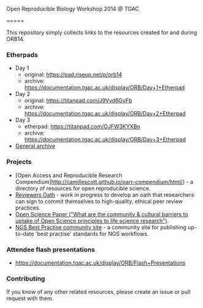 Open Reproducible Biology Workshop 2014 @ TGAC

=====

This repository simply collects links to the resources created for and during ORB14.

### Etherpads
- Day 1
  - original: https://pad.riseup.net/p/orb14
  - archive: https://documentation.tgac.ac.uk/display/ORB/Day+1+Etherpad
- Day 2
  - original: https://titanpad.com/J9Vvd6GvFb
  - archive: https://documentation.tgac.ac.uk/display/ORB/Day+2+Etherpad
- Day 3
  - etherpad: https://titanpad.com/OJFW3KYXBn
  - archive: https://documentation.tgac.ac.uk/display/ORB/Day+3+Etherpad
- [General archive](https://documentation.tgac.ac.uk/display/ORB/AllBio+Open+Science+and+Reproducibility)


### Projects

- [Open Access and Reproducible Research Compendium]http://camillescott.github.io/oarr-compendium/html/) - a directory of resources for open reproducible science.
- [Reviewers Oath](https://docs.google.com/document/d/1v_ApRnuu5_sWolop6y0nAbLudMX0ge2m_xXCj0dmD9A/edit) - work in progress to develop an oath that researchers can sign to commit themselves to high-quality, ethical peer review practices.
- [Open Science Paper ("What are the community & cultural barriers to uptake of Open Science principles to life science research")](https://docs.google.com/document/d/1RBYTEWSQZm4Md4LenE1htvTHsqo-j_dCduaqi_Q-pvo/edit).
- [NGS Best Practise community site](http://blahah.net/orb14_bestpractice/) - a community site for publishing up-to-date 'best practise' standards for NGS workflows.

### Attendee flash presentations

- https://documentation.tgac.ac.uk/display/ORB/Flash+Presentations


### Contributing

If you know of any other related resources, please create an issue or pull request with them.
